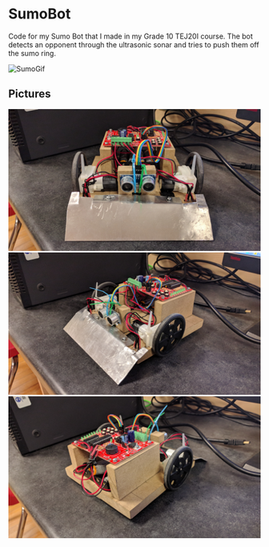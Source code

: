 # SumoBot
Code for my Sumo Bot that I made in my Grade 10 TEJ20I course. The bot detects an opponent through the ultrasonic sonar and tries to push them off the sumo ring.

![SumoGif](./SumoBotPics/SumoGif.gif)

## Pictures

![SumoBotAshishPic3](./SumoBotPics/SumoBotAshishPic3.jpg)
![SumoBotAshishPic1](./SumoBotPics/SumoBotAshishPic1.jpg)
![SumoBotAshishPic2](./SumoBotPics/SumoBotAshishPic2.jpg)
